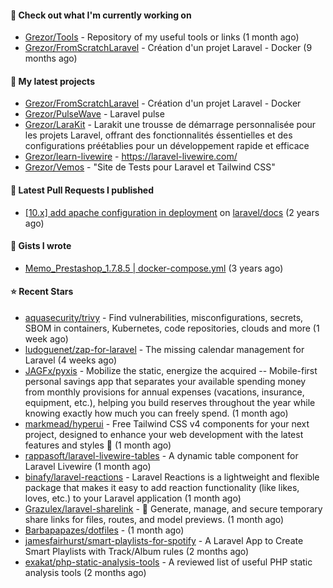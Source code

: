 #### 👷 Check out what I'm currently working on

- [Grezor/Tools](https://github.com/Grezor/Tools) - Repository of my useful tools or links (1 month ago)
- [Grezor/FromScratchLaravel](https://github.com/Grezor/FromScratchLaravel) - Création d&#39;un projet Laravel - Docker (9 months ago)

#### 🌱 My latest projects

- [Grezor/FromScratchLaravel](https://github.com/Grezor/FromScratchLaravel) - Création d&#39;un projet Laravel - Docker
- [Grezor/PulseWave](https://github.com/Grezor/PulseWave) - Laravel pulse
- [Grezor/LaraKit](https://github.com/Grezor/LaraKit) - Larakit une trousse de démarrage personnalisée pour les projets Laravel, offrant des fonctionnalités éssentielles et des configurations préétablies pour un développement rapide et efficace
- [Grezor/learn-livewire](https://github.com/Grezor/learn-livewire) - https://laravel-livewire.com/
- [Grezor/Vemos](https://github.com/Grezor/Vemos) - &#34;Site de Tests pour Laravel et Tailwind CSS&#34;

#### 🔨 Latest Pull Requests I published

- [[10.x] add apache configuration in deployment](https://github.com/laravel/docs/pull/9349) on [laravel/docs](https://github.com/laravel/docs) (2 years ago)

#### 📓 Gists I wrote

- [Memo_Prestashop_1.7.8.5 | docker-compose.yml](https://gist.github.com/eb78b378ed9f40780dc077b361ead337) (3 years ago)

#### ⭐ Recent Stars

- [aquasecurity/trivy](https://github.com/aquasecurity/trivy) - Find vulnerabilities, misconfigurations, secrets, SBOM in containers, Kubernetes, code repositories, clouds and more (1 week ago)
- [ludoguenet/zap-for-laravel](https://github.com/ludoguenet/zap-for-laravel) - The missing calendar management for Laravel (4 weeks ago)
- [JAGFx/pyxis](https://github.com/JAGFx/pyxis) - Mobilize the static, energize the acquired -- Mobile-first personal savings app that separates your available spending money from monthly provisions for annual expenses (vacations, insurance, equipment, etc.), helping you build reserves throughout the year while knowing exactly how much you can freely spend. (1 month ago)
- [markmead/hyperui](https://github.com/markmead/hyperui) - Free Tailwind CSS v4 components for your next project, designed to enhance your web development with the latest features and styles 🚀 (1 month ago)
- [rappasoft/laravel-livewire-tables](https://github.com/rappasoft/laravel-livewire-tables) - A dynamic table component for Laravel Livewire (1 month ago)
- [binafy/laravel-reactions](https://github.com/binafy/laravel-reactions) - Laravel Reactions is a lightweight and flexible package that makes it easy to add reaction functionality (like likes, loves, etc.) to your Laravel application (1 month ago)
- [Grazulex/laravel-sharelink](https://github.com/Grazulex/laravel-sharelink) - 🔐 Generate, manage, and secure temporary share links for files, routes, and model previews. (1 month ago)
- [Barbapapazes/dotfiles](https://github.com/Barbapapazes/dotfiles) -  (1 month ago)
- [jamesfairhurst/smart-playlists-for-spotify](https://github.com/jamesfairhurst/smart-playlists-for-spotify) - A Laravel App to Create Smart Playlists with Track/Album rules (2 months ago)
- [exakat/php-static-analysis-tools](https://github.com/exakat/php-static-analysis-tools) - A reviewed list of useful PHP static analysis tools (2 months ago)
